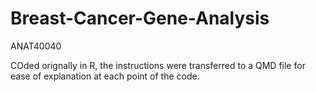 # Breast-Cancer-Gene-Analysis
ANAT40040

COded orignally in R, the instructions were transferred to a QMD file for ease of explanation at each point of the code.

